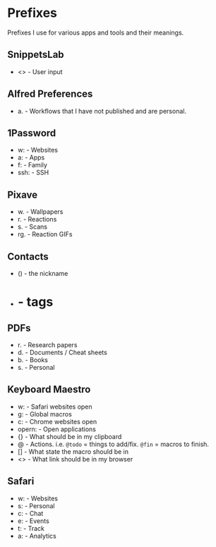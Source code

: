 # Prefixes
Prefixes I use for various apps and tools and their meanings.

## SnippetsLab
- <> - User input

## Alfred Preferences
- a. - Workflows that I have not published and are personal.

## 1Password
- w: - Websites
- a: - Apps
- f: - Family
- ssh: - SSH

## Pixave
- w. - Wallpapers
- r. - Reactions
- s. - Scans
- rg. - Reaction GIFs

## Contacts
- () - the nickname
- # - tags

## PDFs
- r. - Research papers
- d. - Documents / Cheat sheets
- b. - Books
- s. - Personal

## Keyboard Maestro
- w: - Safari websites open
- g: - Global macros
- c: - Chrome websites open
- opern: - Open applications
- {} - What should be in my clipboard
- @ - Actions. i.e. `@todo` = things to add/fix. `@fin` = macros to finish.
- [] - What state the macro should be in
- <> - What link should be in my browser

## Safari
- w: - Websites
- s: - Personal
- c: - Chat
- e: - Events
- t: - Track
- a: - Analytics